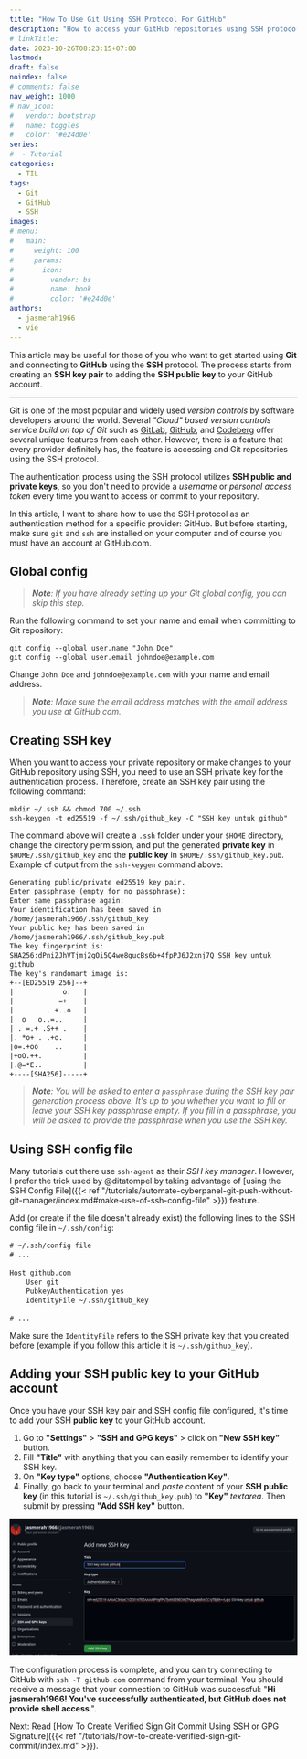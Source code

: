 ```yaml
---
title: "How To Use Git Using SSH Protocol For GitHub"
description: "How to access your GitHub repositories using SSH protocol. Starting from creating an SSH key pair to adding an SSH public key to your GitHub account."
# linkTitle:
date: 2023-10-26T08:23:15+07:00
lastmod:
draft: false
noindex: false
# comments: false
nav_weight: 1000
# nav_icon:
#   vendor: bootstrap
#   name: toggles
#   color: '#e24d0e'
series:
#  - Tutorial
categories:
  - TIL
tags:
  - Git
  - GitHub
  - SSH
images:
# menu:
#   main:
#     weight: 100
#     params:
#       icon:
#         vendor: bs
#         name: book
#         color: '#e24d0e'
authors:
  - jasmerah1966
  - vie
---
```


This article may be useful for those of you who want to get started using **Git** and connecting to **GitHub** using the **SSH** protocol. The process starts from creating an **SSH key pair** to adding the **SSH public key** to your GitHub account.

<!--more-->
---

Git is one of the most popular and widely used _version controls_ by software developers around the world. Several _"Cloud" based version controls service build on top of Git_ such as [GitLab](https://about.gitlab.com/), [GitHub](https://github.com/), and [Codeberg](https://codeberg.org/) offer several unique features from each other. However, there is a feature that every provider definitely has, the feature is accessing and Git repositories using the SSH protocol.

The authentication process using the SSH protocol utilizes **SSH public and private keys**, so you don't need to provide a _username_ or _personal access token_ every time you want to access or commit to your repository.

In this article, I want to share how to use the SSH protocol as an authentication method for a specific provider: GitHub. But before starting, make sure `git` and `ssh` are installed on your computer and of course you must have an account at GitHub.com.

## Global config
> _**Note**: If you have already setting up your Git global config, you can skip this step._

Run the following command to set your name and email when committing to Git repository:
```shell
git config --global user.name "John Doe"
git config --global user.email johndoe@example.com
```

Change `John Doe` and `johndoe@example.com` with your name and email address.

> _**Note**: Make sure the email address matches with the email address you use at GitHub.com._

## Creating SSH key

When you want to access your private repository or make changes to your GitHub repository using SSH, you need to use an SSH private key for the authentication process. Therefore, create an SSH key pair using the following command:

```shell
mkdir ~/.ssh && chmod 700 ~/.ssh
ssh-keygen -t ed25519 -f ~/.ssh/github_key -C "SSH key untuk github"
```

The command above will create a `.ssh` folder under your `$HOME` directory, change the directory permission, and put the generated __private key__ in `$HOME/.ssh/github_key` and the __public key__ in `$HOME/.ssh/github_key.pub`. Example of output from the `ssh-keygen` command above:

```plain
Generating public/private ed25519 key pair.
Enter passphrase (empty for no passphrase):
Enter same passphrase again:
Your identification has been saved in /home/jasmerah1966/.ssh/github_key
Your public key has been saved in /home/jasmerah1966/.ssh/github_key.pub
The key fingerprint is:
SHA256:dPniZJhVTjmj2gOi5Q4we8gucBs6b+4fpPJ6J2xnj7Q SSH key untuk github
The key's randomart image is:
+--[ED25519 256]--+
|            o.   |
|           =+    |
|        . +..o   |
|  o   o..=..     |
| . =.+ .S++ .    |
|. *o+ . .+o.     |
|o=.+oo    ..     |
|+oO.++.          |
|.@=*E..          |
+----[SHA256]-----+
```

> _**Note**: You will be asked to enter a `passphrase` during the SSH key pair generation process above. It's up to you whether you want to fill or leave your SSH key passphrase empty. If you fill in a passphrase, you will be asked to provide the passphrase when you use the SSH key._

## Using SSH config file

Many tutorials out there use `ssh-agent` as their _SSH key manager_. However, I prefer the trick used by @ditatompel by taking advantage of [using the SSH Config File]({{< ref "/tutorials/automate-cyberpanel-git-push-without-git-manager/index.md#make-use-of-ssh-config-file" >}}) feature.

Add (or create if the file doesn't already exist) the following lines to the SSH config file in `~/.ssh/config`:

```plain
# ~/.ssh/config file
# ...

Host github.com
    User git
    PubkeyAuthentication yes
    IdentityFile ~/.ssh/github_key

# ...
```

Make sure the `IdentityFile` refers to the SSH private key that you created before (example if you follow this article it is `~/.ssh/github_key`).

## Adding your SSH public key to your GitHub account

Once you have your SSH key pair and SSH config file configured, it's time to add your SSH **public key** to your GitHub account.

1. Go to __"Settings"__ > __"SSH and GPG keys"__ > click on __"New SSH key"__ button.
2. Fill __"Title"__ with anything that you can easily remember to identify your SSH key.
3. On __"Key type"__ options, choose __"Authentication Key"__.
4. Finally, go back to your terminal and _paste_ content of your __SSH public key__ (in this tutorial is `~/.ssh/github_key.pub`) to __"Key"__ _textarea_. Then submit by pressing __"Add SSH key"__ button.

![Adding new SSH key to GitHub account](github-add-new-ssh-key.jpg#center)

The configuration process is complete, and you can try connecting to GitHub with `ssh -T github.com` command from your terminal. You should receive a message that your connection to GitHub was successful: "**Hi jasmerah1966! You've successfully authenticated, but GitHub does not provide shell access**.".

Next: Read [How To Create Verified Sign Git Commit Using SSH or GPG Signature]({{< ref "/tutorials/how-to-create-verified-sign-git-commit/index.md" >}}).
